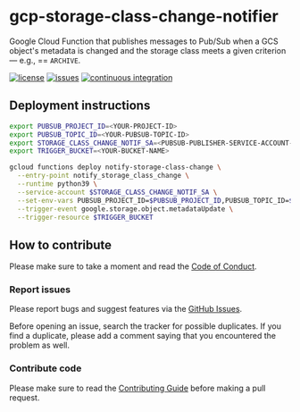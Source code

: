 # gcp-storage-class-change-notifier

Google Cloud Function that publishes messages to Pub/Sub when a GCS object's
metadata is changed and the storage class meets a given criterion — 
e.g., == `ARCHIVE`.

[![license](https://img.shields.io/github/license/ricardolsmendes/gcp-storage-class-change-notifier.svg)](https://github.com/ricardolsmendes/gcp-storage-class-change-notifier/blob/main/LICENSE)
[![issues](https://img.shields.io/github/issues/ricardolsmendes/gcp-storage-class-change-notifier.svg)](https://github.com/ricardolsmendes/gcp-storage-class-change-notifier/issues)
[![continuous integration](https://github.com/ricardolsmendes/gcp-storage-class-change-notifier/actions/workflows/continuous-integration.yaml/badge.svg)](https://github.com/ricardolsmendes/gcp-storage-class-change-notifier/actions/workflows/continuous-integration.yaml)

## Deployment instructions

```sh
export PUBSUB_PROJECT_ID=<YOUR-PROJECT-ID>
export PUBSUB_TOPIC_ID=<YOUR-PUBSUB-TOPIC-ID>
export STORAGE_CLASS_CHANGE_NOTIF_SA=<PUBSUB-PUBLISHER-SERVICE-ACCOUNT-EMAIL>
export TRIGGER_BUCKET=<YOUR-BUCKET-NAME>

gcloud functions deploy notify-storage-class-change \
  --entry-point notify_storage_class_change \
  --runtime python39 \
  --service-account $STORAGE_CLASS_CHANGE_NOTIF_SA \
  --set-env-vars PUBSUB_PROJECT_ID=$PUBSUB_PROJECT_ID,PUBSUB_TOPIC_ID=$PUBSUB_TOPIC_ID \
  --trigger-event google.storage.object.metadataUpdate \
  --trigger-resource $TRIGGER_BUCKET
```

## How to contribute

Please make sure to take a moment and read the [Code of
Conduct](https://github.com/ricardolsmendes/gcp-storage-class-change-notifier/blob/main/.github/CODE_OF_CONDUCT.md).

### Report issues

Please report bugs and suggest features via the [GitHub
Issues](https://github.com/ricardolsmendes/gcp-storage-class-change-notifier/issues).

Before opening an issue, search the tracker for possible duplicates. If you
find a duplicate, please add a comment saying that you encountered the problem
as well.

### Contribute code

Please make sure to read the [Contributing
Guide](https://github.com/ricardolsmendes/gcp-storage-class-change-notifier/blob/main/.github/CONTRIBUTING.md)
before making a pull request.
